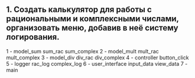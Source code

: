 ## 1. Создать калькулятор для работы с рациональными и комплексными числами, организовать меню, добавив в неё систему логирования.

1 - model_sum
    sum_rac
    sum_complex
2 - model_mult
    mult_rac
    mult_complex
3 - model_div
    div_rac
    div_complex
4 - controller
    button_click
5 - logger
    rac_log
    complex_log
6 - user_interface
    input_data
    view_data
7 - main


